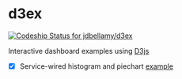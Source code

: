 d3ex
====

[ ![Codeship Status for jdbellamy/d3ex](https://codeship.com/projects/e20bcb50-70a2-0132-8828-465f6b223ee2/status?branch=master)](https://codeship.com/projects/54534)

Interactive dashboard examples using [D3js](http://d3js.org)

- [x] Service-wired histogram and piechart [example](http://d3ex.herokuapp.com)
